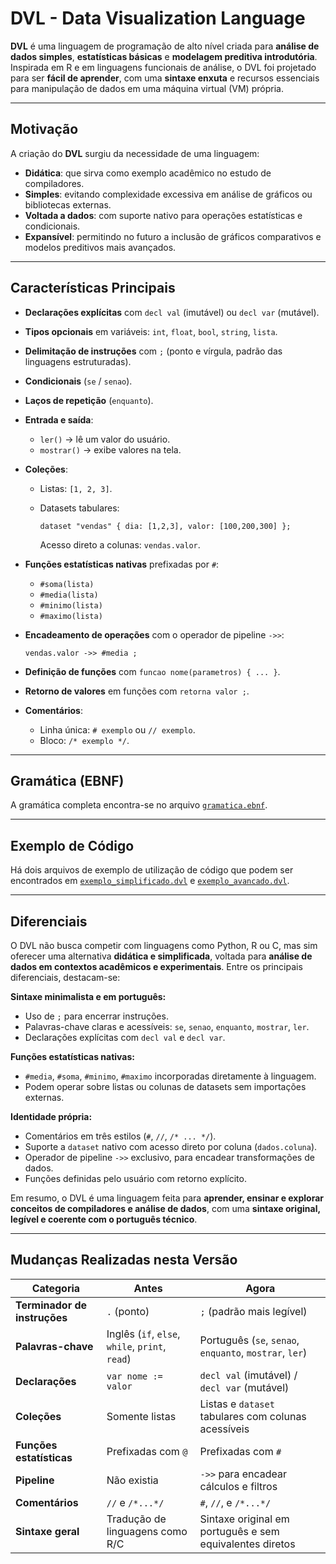 # DVL - Data Visualization Language

**DVL** é uma linguagem de programação de alto nível criada para **análise de dados simples**, **estatísticas básicas** e **modelagem preditiva introdutória**.
Inspirada em R e em linguagens funcionais de análise, o DVL foi projetado para ser **fácil de aprender**, com uma **sintaxe enxuta** e recursos essenciais para manipulação de dados em uma máquina virtual (VM) própria.

---

## Motivação

A criação do **DVL** surgiu da necessidade de uma linguagem:

* **Didática**: que sirva como exemplo acadêmico no estudo de compiladores.
* **Simples**: evitando complexidade excessiva em análise de gráficos ou bibliotecas externas.
* **Voltada a dados**: com suporte nativo para operações estatísticas e condicionais.
* **Expansível**: permitindo no futuro a inclusão de gráficos comparativos e modelos preditivos mais avançados.

---

## Características Principais

* **Declarações explícitas** com `decl val` (imutável) ou `decl var` (mutável).
* **Tipos opcionais** em variáveis: `int`, `float`, `bool`, `string`, `lista`.
* **Delimitação de instruções** com `;` (ponto e vírgula, padrão das linguagens estruturadas).
* **Condicionais** (`se` / `senao`).
* **Laços de repetição** (`enquanto`).
* **Entrada e saída**:

  * `ler()` → lê um valor do usuário.
  * `mostrar()` → exibe valores na tela.
* **Coleções**:

  * Listas: `[1, 2, 3]`.
  * Datasets tabulares:

    ```dvl
    dataset "vendas" { dia: [1,2,3], valor: [100,200,300] };
    ```

    Acesso direto a colunas: `vendas.valor`.
* **Funções estatísticas nativas** prefixadas por `#`:

  * `#soma(lista)`
  * `#media(lista)`
  * `#minimo(lista)`
  * `#maximo(lista)`
* **Encadeamento de operações** com o operador de pipeline `->>`:

  ```dvl
  vendas.valor ->> #media ;
  ```
* **Definição de funções** com `funcao nome(parametros) { ... }`.
* **Retorno de valores** em funções com `retorna valor ;`.
* **Comentários**:

  * Linha única: `# exemplo` ou `// exemplo`.
  * Bloco: `/* exemplo */`.

---

## Gramática (EBNF)

A gramática completa encontra-se no arquivo [`gramatica.ebnf`](./gramatica.ebnf).

---

## Exemplo de Código

Há dois arquivos de exemplo de utilização de código que podem ser encontrados em [`exemplo_simplificado.dvl`](./exemplo_simplificado.dvl) e [`exemplo_avancado.dvl`](./exemplo_avancado.dvl).

---

## Diferenciais

O DVL não busca competir com linguagens como Python, R ou C, mas sim oferecer uma alternativa **didática e simplificada**, voltada para **análise de dados em contextos acadêmicos e experimentais**.
Entre os principais diferenciais, destacam-se:

**Sintaxe minimalista e em português:**

* Uso de `;` para encerrar instruções.
* Palavras-chave claras e acessíveis: `se`, `senao`, `enquanto`, `mostrar`, `ler`.
* Declarações explícitas com `decl val` e `decl var`.

**Funções estatísticas nativas:**

* `#media`, `#soma`, `#minimo`, `#maximo` incorporadas diretamente à linguagem.
* Podem operar sobre listas ou colunas de datasets sem importações externas.

**Identidade própria:**

* Comentários em três estilos (`#`, `//`, `/* ... */`).
* Suporte a `dataset` nativo com acesso direto por coluna (`dados.coluna`).
* Operador de pipeline `->>` exclusivo, para encadear transformações de dados.
* Funções definidas pelo usuário com retorno explícito.

Em resumo, o DVL é uma linguagem feita para **aprender, ensinar e explorar conceitos de compiladores e análise de dados**, com uma **sintaxe original, legível e coerente com o português técnico**.

---

## Mudanças Realizadas nesta Versão

| Categoria                    | Antes                                           | Agora                                                    |
| ---------------------------- | ----------------------------------------------- | -------------------------------------------------------- |
| **Terminador de instruções** | `.` (ponto)                                     | `;` (padrão mais legível)                                |
| **Palavras-chave**           | Inglês (`if`, `else`, `while`, `print`, `read`) | Português (`se`, `senao`, `enquanto`, `mostrar`, `ler`)  |
| **Declarações**              | `var nome := valor`                             | `decl val` (imutável) / `decl var` (mutável)             |
| **Coleções**                 | Somente listas                                  | Listas e `dataset` tabulares com colunas acessíveis      |
| **Funções estatísticas**     | Prefixadas com `@`                              | Prefixadas com `#`                                       |
| **Pipeline**                 | Não existia                                     | `->>` para encadear cálculos e filtros                   |
| **Comentários**              | `//` e `/*...*/`                                | `#`, `//`, e `/*...*/`                                   |
| **Sintaxe geral**            | Tradução de linguagens como R/C                 | Sintaxe original em português e sem equivalentes diretos |
